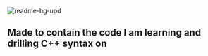 ![readme-bg-upd](https://github.com/user-attachments/assets/9e859722-818e-4f82-bc2e-f8158160522f)

## Made to contain the code I am learning and drilling C++ syntax on
